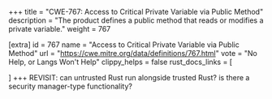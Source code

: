 +++
title = "CWE-767: Access to Critical Private Variable via Public Method"
description	= "The product defines a public method that reads or modifies a private variable."
weight = 767

[extra]
id = 767
name = "Access to Critical Private Variable via Public Method"
url = "https://cwe.mitre.org/data/definitions/767.html"
vote = "No Help, or Langs Won't Help"
clippy_helps = false
rust_docs_links = [
	
]
+++
REVISIT: can untrusted Rust run alongside trusted Rust? is there a security manager-type functionality?
